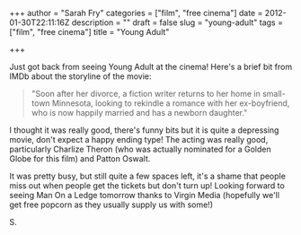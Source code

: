 +++
author = "Sarah Fry"
categories = ["film", "free cinema"]
date = 2012-01-30T22:11:16Z
description = ""
draft = false
slug = "young-adult"
tags = ["film", "free cinema"]
title = "Young Adult"

+++


Just got back from seeing Young Adult at the cinema! Here's a brief bit from IMDb about the storyline of the movie:
<blockquote>"Soon after her divorce, a fiction writer returns to her home in small-town Minnesota, looking to rekindle a romance with her ex-boyfriend, who is now happily married and has a newborn daughter."</blockquote>
I thought it was really good, there's funny bits but it is quite a depressing movie, don't expect a happy ending type! The acting was really good, particularly Charlize Theron (who was actually nominated for a Golden Globe for this film) and Patton Oswalt.

It was pretty busy, but still quite a few spaces left, it's a shame that people miss out when people get the tickets but don't turn up! Looking forward to seeing Man On a Ledge tomorrow thanks to Virgin Media (hopefully we'll get free popcorn as they usually supply us with some!)

S.

&nbsp;

